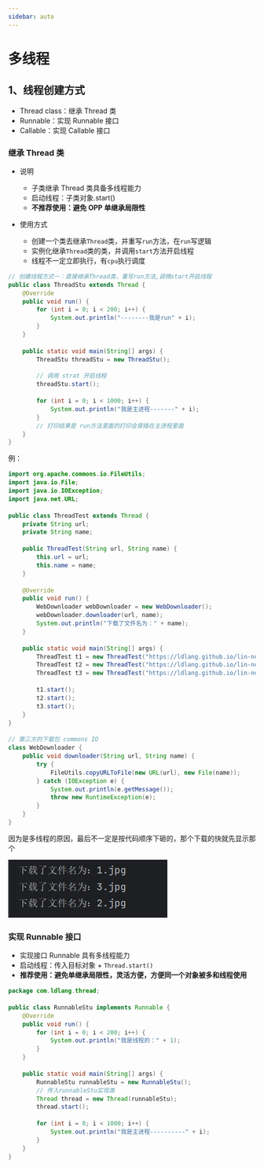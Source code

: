 ```yaml
---
sidebar: auto
---
```


# 多线程

## 1、线程创建方式

- Thread class：继承 Thread 类
- Runnable：实现 Runnable 接口
- Callable：实现 Callable 接口

### 继承 Thread 类

- 说明

  - 子类继承 Thread 类具备多线程能力
  - 启动线程：子类对象.start()
  - **不推荐使用：避免 OPP 单继承局限性**

- 使用方式
  - 创建一个类去继承`Thread`类，并重写`run`方法，在`run`写逻辑
  - 实例化继承`Thread`类的类，并调用`start`方法开启线程
  - 线程不一定立即执行，有`cpu`执行调度

```java
// 创建线程方式一：直接继承Thread类，重写run方法,调佣start开启线程
public class ThreadStu extends Thread {
    @Override
    public void run() {
        for (int i = 0; i < 200; i++) {
            System.out.println("--------我是run" + i);
        }
    }

    public static void main(String[] args) {
        ThreadStu threadStu = new ThreadStu();

        // 调用 strat 开启线程
        threadStu.start();

        for (int i = 0; i < 1000; i++) {
            System.out.println("我是主进程-------" + i);
        }
        // 打印结果是 run方法里面的打印会穿插在主进程里面
    }
}
```

例：

```java
import org.apache.commons.io.FileUtils;
import java.io.File;
import java.io.IOException;
import java.net.URL;

public class ThreadTest extends Thread {
    private String url;
    private String name;

    public ThreadTest(String url, String name) {
        this.url = url;
        this.name = name;
    }

    @Override
    public void run() {
        WebDownloader webDownloader = new WebDownloader();
        webDownloader.downloader(url, name);
        System.out.println("下载了文件名为：" + name);
    }

    public static void main(String[] args) {
        ThreadTest t1 = new ThreadTest("https://ldlang.github.io/lin-note/red-book/offset.png", "1.jpg");
        ThreadTest t2 = new ThreadTest("https://ldlang.github.io/lin-note/avatar.jpg", "2.jpg");
        ThreadTest t3 = new ThreadTest("https://ldlang.github.io/lin-note/red-book/getBoundingClientRect.png", "3.jpg");

        t1.start();
        t2.start();
        t3.start();
    }
}

// 第三方的下载包 commons IO
class WebDownloader {
    public void downloader(String url, String name) {
        try {
            FileUtils.copyURLToFile(new URL(url), new File(name));
        } catch (IOException e) {
            System.out.println(e.getMessage());
            throw new RuntimeException(e);
        }
    }
}
```

因为是多线程的原因，最后不一定是按代码顺序下砸的，那个下载的快就先显示那个

![下载顺序](/java/Thread.png)

### 实现 Runnable 接口

- 实现接口 Runnable 具有多线程能力
- 启动线程：传入目标对象 + `Thread.start()`
- **推荐使用：避免单继承局限性，灵活方便，方便同一个对象被多和线程使用**

```java
package com.ldlang.thread;

public class RunnableStu implements Runnable {
    @Override
    public void run() {
        for (int i = 0; i < 200; i++) {
            System.out.println("我是线程的：" + 1);
        }
    }

    public static void main(String[] args) {
        RunnableStu runnableStu = new RunnableStu();
        // 传入runnableStu实现类
        Thread thread = new Thread(runnableStu);
        thread.start();

        for (int i = 0; i < 1000; i++) {
            System.out.println("我是主进程----------" + i);
        }
    }
}

```
